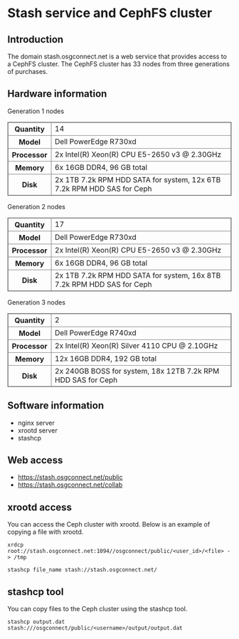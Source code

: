 # Stash service and CephFS cluster

## Introduction

The domain stash.osgconnect.net is a web service that provides access to a CephFS cluster. The CephFS cluster has 33 nodes from three generations of purchases. 

## Hardware information

<style>
    table, tr, th, td {
        border: 1px solid gray !important;
        border-collapse: collapse;
    }
</style>

Generation 1 nodes

<table>
<tr><th>Quantity</th><td>14</td></tr>
<tr><th>Model</th><td>Dell PowerEdge R730xd</td></tr>
<tr><th>Processor</th><td>2x Intel(R) Xeon(R) CPU E5-2650 v3 @ 2.30GHz</td></tr>
<tr><th>Memory</th><td>6x 16GB DDR4, 96 GB total</td></tr>
<tr><th>Disk</th><td>2x 1TB 7.2k RPM HDD SATA for system, 12x 6TB 7.2k RPM HDD SAS for Ceph</td></tr>
</table>

Generation 2 nodes

<table>
<tr><th>Quantity</th><td>17</td></tr>
<tr><th>Model</th><td>Dell PowerEdge R730xd</td></tr>
<tr><th>Processor</th><td>2x Intel(R) Xeon(R) CPU E5-2650 v3 @ 2.30GHz</td></tr>
<tr><th>Memory</th><td>6x 16GB DDR4, 96 GB total</td></tr>
<tr><th>Disk</th><td>2x 1TB 7.2k RPM HDD SATA for system, 16x 8TB 7.2k RPM HDD SAS for Ceph</td></tr>
</table>

Generation 3 nodes

<table>
<tr><th>Quantity</th><td>2</td></tr>
<tr><th>Model</th><td>Dell PowerEdge R740xd</td></tr>
<tr><th>Processor</th><td>2x Intel(R) Xeon(R) Silver 4110 CPU @ 2.10GHz</td></tr>
<tr><th>Memory</th><td>12x 16GB DDR4, 192 GB total</td></tr>
<tr><th>Disk</th><td>2x 240GB BOSS for system, 18x 12TB 7.2k RPM HDD SAS for Ceph</td></tr>
</table>

## Software information

* nginx server 
* xrootd server
* stashcp

## Web access

* <https://stash.osgconnect.net/public>
* <https://stash.osgconnect.net/collab> 

## xrootd access

You can access the Ceph cluster with xrootd. Below is an example of copying a file with xrootd.

    xrdcp root://stash.osgconnect.net:1094//osgconnect/public/<user_id>/<file> -> /tmp

    stashcp file_name stash://stash.osgconnect.net/

## stashcp tool

You can copy files to the Ceph cluster using the stashcp tool.

    stashcp output.dat stash:///osgconnect/public/<username>/output/output.dat